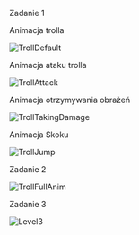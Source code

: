 Zadanie 1

Animacja trolla

![TrollDefault](https://user-images.githubusercontent.com/95544545/147762782-b89e0fae-5146-4b2e-aefb-5adeb8cfe00c.gif)

Animacja ataku trolla 

![TrollAttack](https://user-images.githubusercontent.com/95544545/147762804-1f2ec0be-59c8-40d5-b845-7965ccdf29a6.gif)

Animacja otrzymywania obrażeń

![TrollTakingDamage](https://user-images.githubusercontent.com/95544545/147762831-b205a685-6a6c-444a-be09-c8ed6344619b.gif)

Animacja Skoku

![TrollJump](https://user-images.githubusercontent.com/95544545/147762858-93457da3-4514-49d1-a95b-55694e0b5547.gif)

Zadanie 2

![TrollFullAnim](https://user-images.githubusercontent.com/95544545/147762869-89fe11d1-a6ca-4036-91ad-239738989687.gif)

Zadanie 3

![Level3](https://user-images.githubusercontent.com/95544545/147762920-67667759-5c17-4d26-8709-104e419f4210.PNG)

